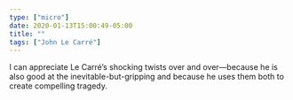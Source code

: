 ```yaml
---
type: ["micro"]
date: 2020-01-13T15:00:49-05:00
title: ""
tags: ["John Le Carré"]
---
```

I can appreciate Le Carré’s shocking twists over and over—because he is also good at the inevitable-but-gripping and because he uses them both to create compelling tragedy.

